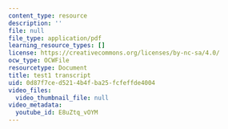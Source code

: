 ```yaml
---
content_type: resource
description: ''
file: null
file_type: application/pdf
learning_resource_types: []
license: https://creativecommons.org/licenses/by-nc-sa/4.0/
ocw_type: OCWFile
resourcetype: Document
title: test1 transcript
uid: 0d87f7ce-d521-4b4f-ba25-fcfeffde4004
video_files:
  video_thumbnail_file: null
video_metadata:
  youtube_id: E8uZtq_vOYM
---
```

